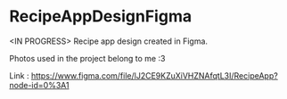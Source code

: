 # RecipeAppDesignFigma
&lt;IN PROGRESS> Recipe app design created in Figma.

Photos used in the project belong to me :3

Link : https://www.figma.com/file/lJ2CE9KZuXiVHZNAfqtL3I/RecipeApp?node-id=0%3A1